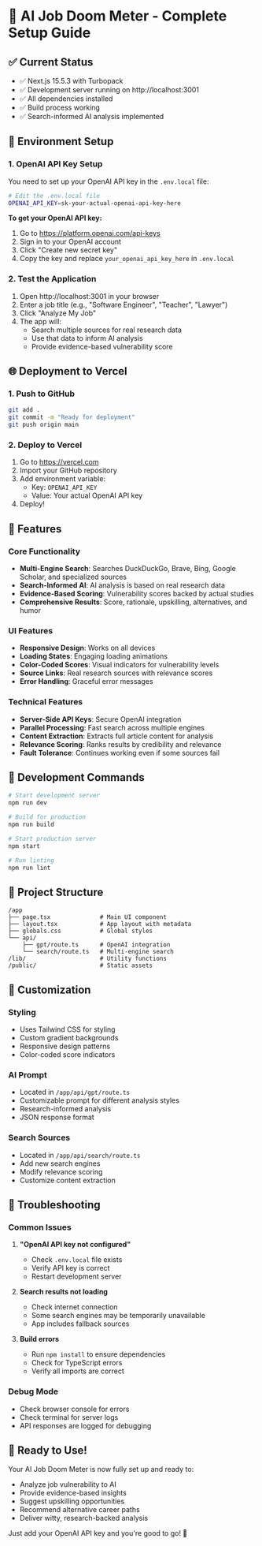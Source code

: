 # 🚀 AI Job Doom Meter - Complete Setup Guide

## ✅ Current Status
- ✅ Next.js 15.5.3 with Turbopack
- ✅ Development server running on http://localhost:3001
- ✅ All dependencies installed
- ✅ Build process working
- ✅ Search-informed AI analysis implemented

## 🔑 Environment Setup

### 1. OpenAI API Key Setup
You need to set up your OpenAI API key in the `.env.local` file:

```bash
# Edit the .env.local file
OPENAI_API_KEY=sk-your-actual-openai-api-key-here
```

**To get your OpenAI API key:**
1. Go to https://platform.openai.com/api-keys
2. Sign in to your OpenAI account
3. Click "Create new secret key"
4. Copy the key and replace `your_openai_api_key_here` in `.env.local`

### 2. Test the Application
1. Open http://localhost:3001 in your browser
2. Enter a job title (e.g., "Software Engineer", "Teacher", "Lawyer")
3. Click "Analyze My Job"
4. The app will:
   - Search multiple sources for real research data
   - Use that data to inform AI analysis
   - Provide evidence-based vulnerability score

## 🌐 Deployment to Vercel

### 1. Push to GitHub
```bash
git add .
git commit -m "Ready for deployment"
git push origin main
```

### 2. Deploy to Vercel
1. Go to https://vercel.com
2. Import your GitHub repository
3. Add environment variable:
   - Key: `OPENAI_API_KEY`
   - Value: Your actual OpenAI API key
4. Deploy!

## 🎯 Features

### Core Functionality
- **Multi-Engine Search**: Searches DuckDuckGo, Brave, Bing, Google Scholar, and specialized sources
- **Search-Informed AI**: AI analysis is based on real research data
- **Evidence-Based Scoring**: Vulnerability scores backed by actual studies
- **Comprehensive Results**: Score, rationale, upskilling, alternatives, and humor

### UI Features
- **Responsive Design**: Works on all devices
- **Loading States**: Engaging loading animations
- **Color-Coded Scores**: Visual indicators for vulnerability levels
- **Source Links**: Real research sources with relevance scores
- **Error Handling**: Graceful error messages

### Technical Features
- **Server-Side API Keys**: Secure OpenAI integration
- **Parallel Processing**: Fast search across multiple engines
- **Content Extraction**: Extracts full article content for analysis
- **Relevance Scoring**: Ranks results by credibility and relevance
- **Fault Tolerance**: Continues working even if some sources fail

## 🔧 Development Commands

```bash
# Start development server
npm run dev

# Build for production
npm run build

# Start production server
npm start

# Run linting
npm run lint
```

## 📁 Project Structure

```
/app
├── page.tsx              # Main UI component
├── layout.tsx            # App layout with metadata
├── globals.css           # Global styles
└── api/
    ├── gpt/route.ts      # OpenAI integration
    └── search/route.ts   # Multi-engine search
/lib/                     # Utility functions
/public/                  # Static assets
```

## 🎨 Customization

### Styling
- Uses Tailwind CSS for styling
- Custom gradient backgrounds
- Responsive design patterns
- Color-coded score indicators

### AI Prompt
- Located in `/app/api/gpt/route.ts`
- Customizable prompt for different analysis styles
- Research-informed analysis
- JSON response format

### Search Sources
- Located in `/app/api/search/route.ts`
- Add new search engines
- Modify relevance scoring
- Customize content extraction

## 🚨 Troubleshooting

### Common Issues

1. **"OpenAI API key not configured"**
   - Check `.env.local` file exists
   - Verify API key is correct
   - Restart development server

2. **Search results not loading**
   - Check internet connection
   - Some search engines may be temporarily unavailable
   - App includes fallback sources

3. **Build errors**
   - Run `npm install` to ensure dependencies
   - Check for TypeScript errors
   - Verify all imports are correct

### Debug Mode
- Check browser console for errors
- Check terminal for server logs
- API responses are logged for debugging

## 🎉 Ready to Use!

Your AI Job Doom Meter is now fully set up and ready to:
- Analyze job vulnerability to AI
- Provide evidence-based insights
- Suggest upskilling opportunities
- Recommend alternative career paths
- Deliver witty, research-backed analysis

Just add your OpenAI API key and you're good to go! 🚀